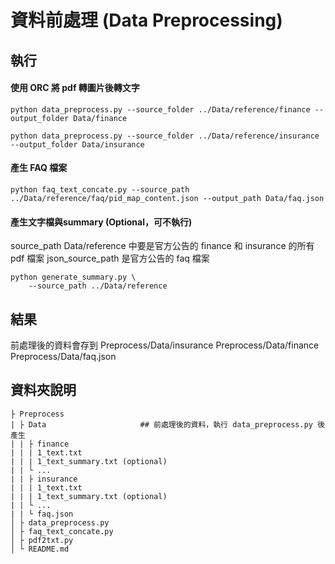 # 資料前處理 (Data Preprocessing)
## 執行
#### 使用 ORC 將 pdf 轉圖片後轉文字
```
python data_preprocess.py --source_folder ../Data/reference/finance --output_folder Data/finance

python data_preprocess.py --source_folder ../Data/reference/insurance --output_folder Data/insurance
```
#### 產生 FAQ 檔案
```
python faq_text_concate.py --source_path ../Data/reference/faq/pid_map_content.json --output_path Data/faq.json
```

#### 產生文字檔與summary (Optional，可不執行)
source_path Data/reference 中要是官方公告的 finance 和 insurance 的所有 pdf 檔案
json_source_path 是官方公告的 faq 檔案
```
python generate_summary.py \
    --source_path ../Data/reference
```

## 結果
前處理後的資料會存到
Preprocess/Data/insurance
Preprocess/Data/finance
Preprocess/Data/faq.json

## 資料夾說明
```
├ Preprocess
| ├ Data                     ## 前處理後的資料，執行 data_preprocess.py 後產生
| | ├ finance
| | | 1_text.txt
| | | 1_text_summary.txt (optional)
| | └ ...
| | ├ insurance
| | | 1_text.txt
| | | 1_text_summary.txt (optional)
| | └ ...
| | └ faq.json
│ ├ data_preprocess.py
│ ├ faq_text_concate.py
│ ├ pdf2txt.py
│ └ README.md
```